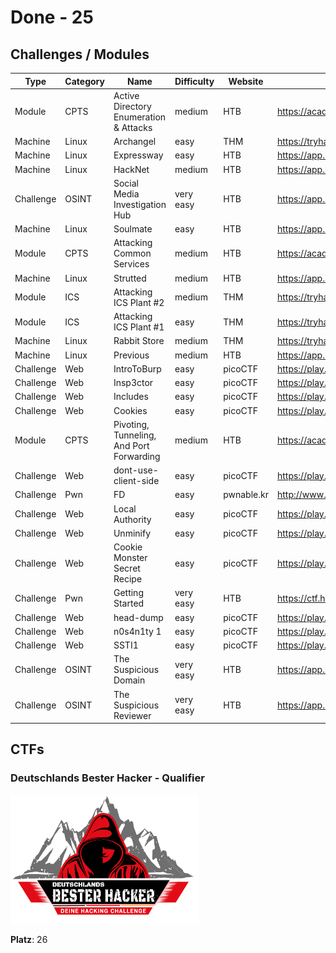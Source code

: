 # Done - 25

## Challenges / Modules

| Type | Category | Name | Difficulty | Website | URL | Date |
| ---- | -------- | ---- | ---------- | ------- | --- | ---- |
| Module | CPTS | Active Directory Enumeration & Attacks | medium | HTB | https://academy.hackthebox.com/module/details/143 | 27.09.2025 |
| Machine | Linux | Archangel | easy | THM | https://tryhackme.com/room/archangel | 26.09.2025 |
| Machine | Linux | Expressway | easy | HTB | https://app.hackthebox.com/machines/Expressway | 21.09.2025 |
| Machine | Linux | HackNet | medium | HTB | https://app.hackthebox.com/machines/HackNet | 20.09.2025 |
| Challenge | OSINT | Social Media Investigation Hub | very easy | HTB | https://app.hackthebox.com/challenges/975 | 14.09.2025 |
| Machine | Linux | Soulmate | easy | HTB | https://app.hackthebox.com/machines/Soulmate | 07.09.2025 |
| Module | CPTS | Attacking Common Services | medium | HTB | https://academy.hackthebox.com/module/details/116 | 04.09.2025 |
| Machine | Linux | Strutted | medium | HTB | https://app.hackthebox.com/machines/Strutted | 26.08.2025 |
| Module | ICS | Attacking ICS Plant #2 | medium | THM | https://tryhackme.com/room/attackingics2 | 25.08.2025 |
| Module | ICS | Attacking ICS Plant #1 | easy | THM | https://tryhackme.com/room/attackingics1 | 24.08.2025 |
| Machine | Linux | Rabbit Store | medium | THM | https://tryhackme.com/room/rabbitstore | 24.08.2025 |
| Machine | Linux | Previous | medium | HTB | https://app.hackthebox.com/machines/Previous | 23.08.2025 |
| Challenge | Web | IntroToBurp | easy | picoCTF | https://play.picoctf.org/practice/challenge/419 | 23.08.2025 |
| Challenge | Web | Insp3ctor | easy | picoCTF | https://play.picoctf.org/practice/challenge/18 | 23.08.2025 |
| Challenge | Web | Includes | easy | picoCTF | https://play.picoctf.org/practice/challenge/274 | 23.08.2025 |
| Challenge | Web | Cookies | easy | picoCTF | https://play.picoctf.org/practice/challenge/173 | 23.08.2025 |
| Module | CPTS | Pivoting, Tunneling, And Port Forwarding | medium | HTB | https://academy.hackthebox.com/module/details/158 | 23.08.2025 |
| Challenge | Web | dont-use-client-side | easy | picoCTF | https://play.picoctf.org/practice/challenge/66 | 22.08.2025 |
| Challenge | Pwn | FD | easy | pwnable.kr | http://www.pwnable.kr | 22.08.2025 |
| Challenge | Web | Local Authority | easy | picoCTF | https://play.picoctf.org/practice/challenge/278 | 21.08.2025 |
| Challenge | Web | Unminify | easy | picoCTF | https://play.picoctf.org/practice/challenge/426 | 21.08.2025 |
| Challenge | Web | Cookie Monster Secret Recipe | easy | picoCTF | https://play.picoctf.org/practice/challenge/469 | 21.08.2025 | 
| Challenge | Pwn | Getting Started | very easy | HTB | https://ctf.hackthebox.com/event/1434 | 21.08.2025 | 
| Challenge | Web | head-dump | easy | picoCTF | https://play.picoctf.org/practice/challenge/476 | 20.08.2025 |
| Challenge | Web | n0s4n1ty 1 | easy | picoCTF | https://play.picoctf.org/practice/challenge/482 | 20.08.2025 |
| Challenge | Web | SSTI1 | easy | picoCTF | https://play.picoctf.org/practice/challenge/492 | 20.08.2025 |
| Challenge | OSINT | The Suspicious Domain | very easy | HTB| https://app.hackthebox.com/challenges/973 | 20.08.2025 |
| Challenge | OSINT | The Suspicious Reviewer | very easy | HTB| https://app.hackthebox.com/challenges/972 | 20.08.2025 |

## CTFs

### Deutschlands Bester Hacker - Qualifier

<a href="https://github.com/d41y" target="_blank">
  <img src="./ctf_logos/dbh2025.png" alt="dbh2025" width="300">
</a>

**Platz**: 26

